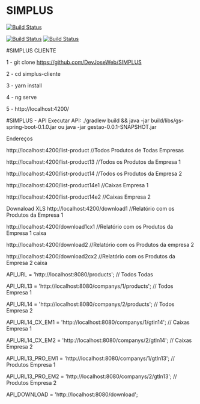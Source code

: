 # SIMPLUS
[![Build Status](https://travis-ci.org/DevJoseWeb/SIMPLUS.svg?branch=master)](https://travis-ci.org/DevJoseWeb/SIMPLUS)


[![Build Status](https://github.com/DevJoseWeb/SIMPLUS/blob/master/1.png)](https://www.youtube.com/watch?v=EBKLgGdJ-LA)
[![Build Status](https://github.com/DevJoseWeb/SIMPLUS/blob/master/2.png)](https://www.youtube.com/watch?v=EBKLgGdJ-LA)


#SIMPLUS CLIENTE

1 - git clone https://github.com/DevJoseWeb/SIMPLUS

2 - cd simplus-cliente	

3 - yarn install

4 - ng serve

5 - http://localhost:4200/

#SIMPLUS - API
Executar API:
./gradlew build && java -jar build/libs/gs-spring-boot-0.1.0.jar
 ou
java -jar gestao-0.0.1-SNAPSHOT.jar

Endereços
  
  http://localhost:4200/list-product  //Todos Produtos de Todas Empresas

  http://localhost:4200/list-product13 //Todos os Produtos da Empresa 1

  http://localhost:4200/list-product14 //Todos os Produtos da Empresa 2

  http://localhost:4200/list-product14e1 //Caixas Empresa 1

  http://localhost:4200/list-product14e2 //Caixas Empresa 2
  
Downaload XLS
  http://localhost:4200/download1 //Relatório com os Produtos da Empresa 1

  http://localhost:4200/download1cx1 //Relatório com os Produtos da Empresa 1 caixa

  http://localhost:4200/download2 //Relatório com os Produtos da empresa 2

  http://localhost:4200/download2cx2 //Relatório com os Produtos da Empresa 2 caixa

  API_URL = 'http://localhost:8080/products'; // Todos Todas

  API_URL13 = 'http://localhost:8080/companys/1/products'; // Todos Empresa 1

  API_URL14 = 'http://localhost:8080/companys/2/products'; // Todos Empresa 2

  API_URL14_CX_EM1 = 'http://localhost:8080/companys/1/gtln14'; // Caixas Empresa 1

  API_URL14_CX_EM2 = 'http://localhost:8080/companys/2/gtln14'; // Caixas Empresa 2

  API_URL13_PRO_EM1 = 'http://localhost:8080/companys/1/gtln13'; // Produtos Empresa 1

  API_URL13_PRO_EM2 = 'http://localhost:8080/companys/2/gtln13'; // Produtos Empresa 2
  
  API_DOWNLOAD = 'http://localhost:8080/download';
